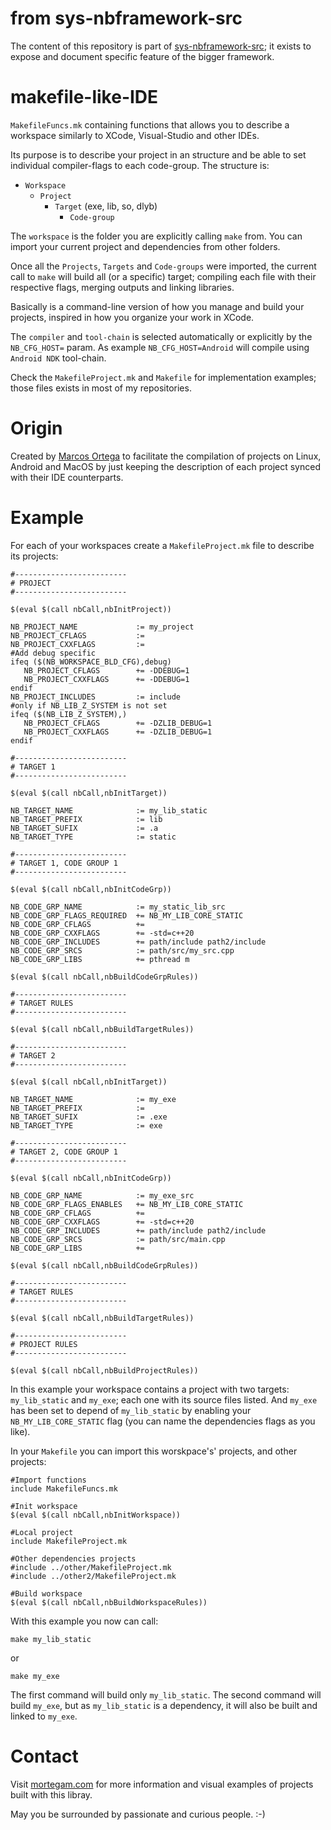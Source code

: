 
# from sys-nbframework-src

The content of this repository is part of [sys-nbframework-src](https://github.com/marcosjom/sys-nbframework-src); it exists to expose and document specific feature of the bigger framework.

# makefile-like-IDE

`MakefileFuncs.mk` containing functions that allows you to describe a workspace similarly to XCode, Visual-Studio and other IDEs.

Its purpose is to describe your project in an structure and be able to set individual compiler-flags to each code-group. The structure is:

- `Workspace`
  - `Project`
    - `Target` (exe, lib, so, dlyb)
      - `Code-group`

The `workspace` is the folder you are explicitly calling `make` from. You can import your current project and dependencies from other folders.

Once all the `Projects`, `Targets` and `Code-groups` were imported, the current call to `make` will build all (or a specific) target; compiling each file with their respective flags, merging outputs and linking libraries.

Basically is a command-line version of how you manage and build your projects, inspired in how you organize your work in XCode.

The `compiler` and `tool-chain` is selected automatically or explicitly by the `NB_CFG_HOST=` param. As example `NB_CFG_HOST=Android` will compile using `Android NDK` tool-chain.

Check the `MakefileProject.mk` and `Makefile` for implementation examples; those files exists in most of my repositories.


# Origin

Created by [Marcos Ortega](https://mortegam.com/) to facilitate the compilation of projects on Linux, Android and MacOS by just keeping the description of each project synced with their IDE counterparts.

# Example

For each of your workspaces create a `MakefileProject.mk` file to describe its projects:

```
#-------------------------
# PROJECT
#-------------------------

$(eval $(call nbCall,nbInitProject))

NB_PROJECT_NAME             := my_project
NB_PROJECT_CFLAGS           :=
NB_PROJECT_CXXFLAGS         :=
#Add debug specific
ifeq ($(NB_WORKSPACE_BLD_CFG),debug)
   NB_PROJECT_CFLAGS        += -DDEBUG=1
   NB_PROJECT_CXXFLAGS      += -DDEBUG=1
endif
NB_PROJECT_INCLUDES         := include
#only if NB_LIB_Z_SYSTEM is not set
ifeq ($(NB_LIB_Z_SYSTEM),)
   NB_PROJECT_CFLAGS        += -DZLIB_DEBUG=1
   NB_PROJECT_CXXFLAGS      += -DZLIB_DEBUG=1
endif

#-------------------------
# TARGET 1
#-------------------------

$(eval $(call nbCall,nbInitTarget))

NB_TARGET_NAME              := my_lib_static
NB_TARGET_PREFIX            := lib
NB_TARGET_SUFIX             := .a
NB_TARGET_TYPE              := static
    
#-------------------------
# TARGET 1, CODE GROUP 1
#-------------------------

$(eval $(call nbCall,nbInitCodeGrp))

NB_CODE_GRP_NAME            := my_static_lib_src
NB_CODE_GRP_FLAGS_REQUIRED  += NB_MY_LIB_CORE_STATIC
NB_CODE_GRP_CFLAGS          += 
NB_CODE_GRP_CXXFLAGS        += -std=c++20
NB_CODE_GRP_INCLUDES        += path/include path2/include
NB_CODE_GRP_SRCS            := path/src/my_src.cpp
NB_CODE_GRP_LIBS            += pthread m

$(eval $(call nbCall,nbBuildCodeGrpRules))

#-------------------------
# TARGET RULES
#-------------------------

$(eval $(call nbCall,nbBuildTargetRules))

#-------------------------
# TARGET 2
#-------------------------

$(eval $(call nbCall,nbInitTarget))

NB_TARGET_NAME              := my_exe
NB_TARGET_PREFIX            := 
NB_TARGET_SUFIX             := .exe
NB_TARGET_TYPE              := exe
    
#-------------------------
# TARGET 2, CODE GROUP 1
#-------------------------

$(eval $(call nbCall,nbInitCodeGrp))

NB_CODE_GRP_NAME            := my_exe_src
NB_CODE_GRP_FLAGS_ENABLES   += NB_MY_LIB_CORE_STATIC
NB_CODE_GRP_CFLAGS          += 
NB_CODE_GRP_CXXFLAGS        += -std=c++20
NB_CODE_GRP_INCLUDES        += path/include path2/include
NB_CODE_GRP_SRCS            := path/src/main.cpp
NB_CODE_GRP_LIBS            += 

$(eval $(call nbCall,nbBuildCodeGrpRules))

#-------------------------
# TARGET RULES
#-------------------------

$(eval $(call nbCall,nbBuildTargetRules))

#-------------------------
# PROJECT RULES
#-------------------------

$(eval $(call nbCall,nbBuildProjectRules))

```

In this example your workspace contains a project with two targets: `my_lib_static` and `my_exe`; each one with its source files listed. And `my_exe` has been set to depend of `my_lib_static` by enabling your `NB_MY_LIB_CORE_STATIC` flag (you can name the dependencies flags as you like).

In your `Makefile` you can import this worskpace's' projects, and other projects:

```
#Import functions
include MakefileFuncs.mk

#Init workspace
$(eval $(call nbCall,nbInitWorkspace))

#Local project
include MakefileProject.mk

#Other dependencies projects
#include ../other/MakefileProject.mk
#include ../other2/MakefileProject.mk

#Build workspace
$(eval $(call nbCall,nbBuildWorkspaceRules))
```

With this example you now can call:

```
make my_lib_static
```

or 

```
make my_exe
```

The first command will build only `my_lib_static`. The second command will build `my_exe`, but as `my_lib_static` is a dependency, it will also be built and linked to `my_exe`.

# Contact

Visit [mortegam.com](https://mortegam.com/) for more information and visual examples of projects built with this libray.

May you be surrounded by passionate and curious people. :-)
